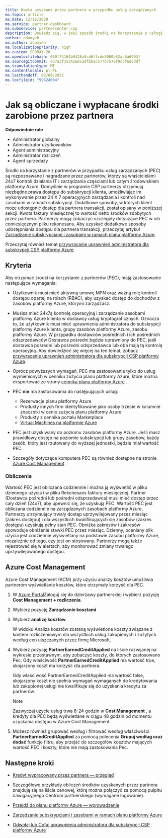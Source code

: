 ```yaml
---
title: Kwota uzyskana przez partnera w przypadku usług zarządzanych
ms.topic: article
ms.date: 12/16/2020
ms.service: partner-dashboard
ms.subservice: partnercenter-csp
description: Dowiedz się, w jaki sposób środki na korzystanie z usługi zarządzanej przez partnerów firmy Microsoft są obliczane i płatne oraz jak zapewnić, że masz odpowiednie uprawnienia.
author: adamyeh
ms.author: adamyeh
ms.localizationpriority: high
ms.custom: SEOMAY.20
ms.openlocfilehash: 010f74164b0428a5cd6ffcde5000b52ac6a6993f
ms.sourcegitcommit: d37a3f353426e52dfbbac577b7576f9c3f6d2ddf
ms.translationtype: MT
ms.contentlocale: pl-PL
ms.lasthandoff: 02/06/2021
ms.locfileid: "99624004"
---
```

# <a name="how-the-partner-earned-credit-is-calculated-and-paid"></a>Jak są obliczane i wypłacane środki zarobione przez partnera

**Odpowiednie role**

- Administrator globalny
- Administrator użytkowników
- Agent administracyjny
- Administrator rozliczeń
- Agent sprzedaży

Środki na korzystanie z partnerów w przypadku usług zarządzanych (PEC) są rozpoznawane i nagradzane przez partnerów, którzy są właścicielami 24x7 kontroli działania IT i zarządzania częściami lub całym środowiskiem platformy Azure. Domyślnie w programie CSP partnerzy otrzymują niezbędne prawa dostępu do subskrypcji klienta, umożliwiając im wykonywanie przez 24 X 7 operacyjnych zarządzania i kontroli nad zasobami w ramach subskrypcji. Dodatkowe sposoby, w których klient może udostępnić dostęp dla partnera transakcji, został opisany w poniższej sekcji. Kwota faktury miesięcznej to wartość netto środków zdobytych przez partnera. Partnerzy mogą zobaczyć szczegóły dotyczące PEC w ich comiesięcznym pliku rekonesans. Aby uzyskać dodatkowe sposoby udostępniania dostępu dla partnera transakcji, przeczytaj artykuł [Zarządzanie subskrypcjami i zasobami w ramach planu platformy Azure](azure-plan-manage.md).

Przeczytaj również temat [przywracanie uprawnień administratora dla subskrypcji CSP platformy Azure](revoke-reinstate-csp.md)

## <a name="eligibility"></a>Kryteria

Aby otrzymać środki na korzystanie z partnerów (PEC), mają zastosowanie następujące wymagania: 

- Użytkownik musi mieć aktywną umowę MPN oraz ważną rolę kontroli dostępu opartej na rolach (RBAC), aby uzyskać dostęp do dochodów z zasobów platformy Azure, którymi zarządzasz.

- Musisz mieć 24x7ą kontrolę operacyjną i zarządzanie zasobami platformy Azure klienta w dostawcy usług kryptograficznych. Oznacza to, że użytkownik musi mieć uprawnienia administratora do subskrypcji platformy Azure klienta, grupy zasobów platformy Azure, zasobu platformy Azure. W przypadku dostawców pośrednich i ich pośrednich odsprzedawców Dostawca pośredni będzie uprawniony do PEC, jeśli dostawca pośredni lub pośredni odsprzedawca lub oba mają tę kontrolę operacyjną. Aby dowiedzieć się więcej na ten temat, zobacz [przywracanie uprawnień administratora dla subskrypcji CSP platformy Azure](./revoke-reinstate-csp.md).

- Oprócz powyższych wymagań, PEC ma zastosowanie tylko do usług wymienionych w cenniku zużycia planu platformy Azure, które można eksportować ze strony [cennika planu platformy Azure](https://partner.microsoft.com/commerce/sales) .

- PEC **nie** ma zastosowania do następujących usług:
    - Rezerwacje planu platformy Azure
    - Produkty innych firm identyfikowane jako osoby trzecie w kolumnie znaczniki w cenie zużycia planu platformy Azure
    - Produkty z cennika portalu Marketplace
    - [Virtual Machines na platformie Azure](https://partner.microsoft.com/resources/collection/azure-spot-in-csp#/)

- PEC jest uzyskiwany do poziomu zasobów platformy Azure. Jeśli masz prawidłowy dostęp na poziomie subskrypcji lub grupy zasobów, każdy zasób, który jest rzutowany do wyższej jednostki, będzie miał wartość PEC.

- Szczegóły dotyczące komputera PEC są również dostępne na stronie [Azure Cost Management](/azure/cost-management-billing/costs/get-started-partners) .

### <a name="calculation"></a>Obliczenia

Wartość PEC jest obliczana codziennie i można ją wyświetlić w pliku dziennego użycia i w pliku Rekonesans faktury miesięcznej. Partner (Dostawca pośredni lub pośredni odsprzedawca) musi mieć dostęp przez cały dzień (24x7), aby upewnić się, że uzyskują PEC. Wartość PEC jest obliczana codziennie na zarządzanych zasobach platformy Azure. Partnerzy utrzymujący trwały dostęp uprzywilejowany przez miesiąc (zakres dostępu) i dla wszystkich kwalifikujących się zasobów (zakres dostępu) uzyskują pełny stan PEC. Obniżka zakresów i zakresów spowoduje obniżenie stawki PEC przez miesiąc. Dzienny, oceniany plik użycia jest codziennie wyświetlany na podstawie zasobu platformy Azure, niezależnie od tego, czy jest on stosowany. Partnerzy mogą także rejestrować się w alertach, aby monitorować zmiany trwałego uprzywilejowanego dostępu.

## <a name="azure-cost-management"></a>Azure Cost Management

Azure Cost Management (ACM) przy użyciu analizy kosztów umożliwia partnerom wyświetlanie kosztów, które otrzymały korzyść dla PEC.  

1. W [Azure Portal](https://portal.azure.com)Zaloguj się do dzierżawy partnerskiej i wybierz pozycję **Cost Management + rozliczenia**.

2. Wybierz pozycję **Zarządzanie kosztami**

3. Wybierz **analizę kosztów**

   W widoku Analiza kosztów zostaną wyświetlone koszty związane z kontem rozliczeniowym dla wszystkich usług zakupionych i zużytych według cen uiszczanych przez firmę Microsoft.

4. Wybierz pozycję **PartnerEarnedCreditApplied** na liście rozwijanej na wykresie przestawnym, aby zobaczyć koszty, do których zastosowano Pec. Gdy właściwość **PartnerEarnedCreditApplied** ma wartość true, skojarzony koszt ma korzyść dla partnera. 

   Gdy właściwość PartnerEarnedCreditApplied ma wartość false, skojarzony koszt nie spełnia wymagań wymaganych do kredytowania lub zakupionej usługi nie kwalifikuje się do uzyskania kredytu za partnerów.

   >[!NOTE] 
   >Zazwyczaj użycie usług trwa 8-24 godzin w **Cost Management** , a kredyty dla PEC będą wyświetlane w ciągu 48 godzin od momentu uzyskania dostępu w Azure Cost Management.

5. Możesz również grupować według i filtrować według właściwości **PartnerEarnedCreditApplied** za pomocą polecenia **Grupuj według oraz dodać** funkcje filtru, aby przejść do szczegółów kosztów mających wartość PEC i koszty, które nie mają zastosowania Pec.

## <a name="next-steps"></a>Następne kroki

- [Kredyt wypracowany przez partnera — przegląd](partner-earned-credit.md)

- Szczegółowe przykłady obliczeń środków uzyskanych przez partnera znajdują się na liście cenowej, którą można połączyć za pomocą pulpitu nawigacyjnego Centrum partnerskiego (wymagane logowanie).

- [Przejdź do planu platformy Azure — wprowadzenie](azure-plan-get-started.md)

- [Zarządzanie subskrypcjami i zasobami w ramach planu platformy Azure](azure-plan-manage.md)

- [Odwołaj lub Cofaj uprawnienia administratora dla subskrypcji CSP platformy Azure](revoke-reinstate-csp.md)
